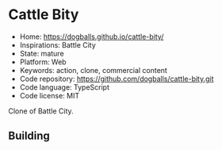# Cattle Bity

- Home: https://dogballs.github.io/cattle-bity/
- Inspirations: Battle City
- State: mature
- Platform: Web
- Keywords: action, clone, commercial content
- Code repository: https://github.com/dogballs/cattle-bity.git
- Code language: TypeScript
- Code license: MIT

Clone of Battle City.

## Building
